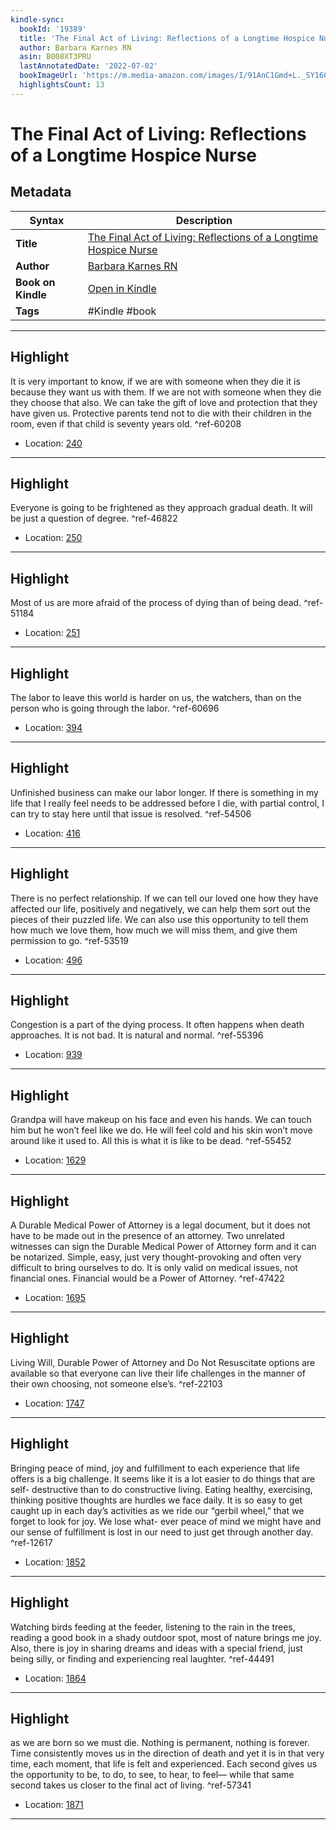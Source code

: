 ```yaml
---
kindle-sync:
  bookId: '19389'
  title: 'The Final Act of Living: Reflections of a Longtime Hospice Nurse'
  author: Barbara Karnes RN
  asin: B008XT3PRU
  lastAnnotatedDate: '2022-07-02'
  bookImageUrl: 'https://m.media-amazon.com/images/I/91AnC1Gmd+L._SY160.jpg'
  highlightsCount: 13
---
```

# The Final Act of Living: Reflections of a Longtime Hospice Nurse

## Metadata

| Syntax | Description |
| ---------- | ---------- |
| **Title** | [The Final Act of Living: Reflections of a Longtime Hospice Nurse](https://www.amazon.com/dp/B008XT3PRU?&linkCode=ll1&tag=jwtwkm-20&language=en_US&ref_=as_li_ss_tl) |
| **Author** | [Barbara Karnes RN](https://www.amazon.com/Barbara-Karnes-RN/e/B00U3EUHLU/ref=dp_byline_cont_ebooks_1) |
| **Book on Kindle** | <a href="kindle://book?action=open&asin=B008XT3PRU" target="_blank">Open in Kindle</a> |
| **Tags** | #Kindle #book |

---

## Highlight

It is very important to know, if we are with someone when they die it is because they want us with them. If we are not with someone when they die they choose that also. We can take the gift of love and protection that they have given us. Protective parents tend not to die with their children in the room, even if that child is seventy years old. ^ref-60208

- Location: [240](kindle://book?action=open&asin=B008XT3PRU&location=240)

---
## Highlight

Everyone is going to be frightened as they approach gradual death. It will be just a question of degree. ^ref-46822

- Location: [250](kindle://book?action=open&asin=B008XT3PRU&location=250)

---
## Highlight

Most of us are more afraid of the process of dying than of being dead. ^ref-51184

- Location: [251](kindle://book?action=open&asin=B008XT3PRU&location=251)

---
## Highlight

The labor to leave this world is harder on us, the watchers, than on the person who is going through the labor. ^ref-60696

- Location: [394](kindle://book?action=open&asin=B008XT3PRU&location=394)

---
## Highlight

Unfinished business can make our labor longer. If there is something in my life that I really feel needs to be addressed before I die, with partial control, I can try to stay here until that issue is resolved. ^ref-54506

- Location: [416](kindle://book?action=open&asin=B008XT3PRU&location=416)

---
## Highlight

There is no perfect relationship. If we can tell our loved one how they have affected our life, positively and negatively, we can help them sort out the pieces of their puzzled life. We can also use this opportunity to tell them how much we love them, how much we will miss them, and give them permission to go. ^ref-53519

- Location: [496](kindle://book?action=open&asin=B008XT3PRU&location=496)

---
## Highlight

Congestion is a part of the dying process. It often happens when death approaches. It is not bad. It is natural and normal. ^ref-55396

- Location: [939](kindle://book?action=open&asin=B008XT3PRU&location=939)

---
## Highlight

Grandpa will have makeup on his face and even his hands. We can touch him but he won’t feel like we do. He will feel cold and his skin won’t move around like it used to. All this is what it is like to be dead. ^ref-55452

- Location: [1629](kindle://book?action=open&asin=B008XT3PRU&location=1629)

---
## Highlight

A Durable Medical Power of Attorney is a legal document, but it does not have to be made out in the presence of an attorney. Two unrelated witnesses can sign the Durable Medical Power of Attorney form and it can be notarized. Simple, easy, just very thought-provoking and often very difficult to bring ourselves to do. It is only valid on medical issues, not financial ones. Financial would be a Power of Attorney. ^ref-47422

- Location: [1695](kindle://book?action=open&asin=B008XT3PRU&location=1695)

---
## Highlight

Living Will, Durable Power of Attorney and Do Not Resuscitate options are available so that everyone can live their life challenges in the manner of their own choosing, not someone else’s. ^ref-22103

- Location: [1747](kindle://book?action=open&asin=B008XT3PRU&location=1747)

---
## Highlight

Bringing peace of mind, joy and fulfillment to each experience that life offers is a big challenge. It seems like it is a lot easier to do things that are self- destructive than to do constructive living. Eating healthy, exercising, thinking positive thoughts are hurdles we face daily. It is so easy to get caught up in each day’s activities as we ride our “gerbil wheel,” that we forget to look for joy. We lose what- ever peace of mind we might have and our sense of fulfillment is lost in our need to just get through another day. ^ref-12617

- Location: [1852](kindle://book?action=open&asin=B008XT3PRU&location=1852)

---
## Highlight

Watching birds feeding at the feeder, listening to the rain in the trees, reading a good book in a shady outdoor spot, most of nature brings me joy. Also, there is joy in sharing dreams and ideas with a special friend, just being silly, or finding and experiencing real laughter. ^ref-44491

- Location: [1864](kindle://book?action=open&asin=B008XT3PRU&location=1864)

---
## Highlight

as we are born so we must die. Nothing is permanent, nothing is forever. Time consistently moves us in the direction of death and yet it is in that very time, each moment, that life is felt and experienced. Each second gives us the opportunity to be, to do, to see, to hear, to feel— while that same second takes us closer to the final act of living. ^ref-57341

- Location: [1871](kindle://book?action=open&asin=B008XT3PRU&location=1871)

---
